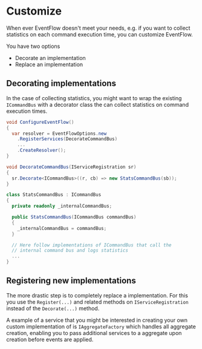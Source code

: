 # Customize

When ever EventFlow doesn't meet your needs, e.g. if you want to collect
statistics on each command execution time, you can customize EventFlow.

You have two options

* Decorate an implementation
* Replace an implementation

## Decorating implementations

In the case of collecting statistics, you might want to wrap the existing
`ICommandBus` with a decorator class the can collect statistics on command
execution times.

```csharp
void ConfigureEventFlow()
{
  var resolver = EventFlowOptions.new
    .RegisterServices(DecorateCommandBus)
    ...
    .CreateResolver();
}

void DecorateCommandBus(IServiceRegistration sr)
{
  sr.Decorate<ICommandBus>((r, cb) => new StatsCommandBus(sb));
}

class StatsCommandBus : ICommandBus
{
  private readonly _internalCommandBus;

  public StatsCommandBus(ICommandBus commandBus)
  {
    _internalCommandBus = commandBus;
  }

  // Here follow implementations of ICommandBus that call the
  // internal command bus and logs statistics
  ...
}
```

## Registering new implementations

The more drastic step is to completely replace a implementation. For this
you use the `Register(...)` and related methods on `IServiceRegistration`
instead of the `Decorate(...)` method.

A example of a service that you might be interested in creating your own
custom implementation of is `IAggregateFactory` which handles all aggregate
creation, enabling you to pass additional services to a aggregate upon
creation before events are applied.
